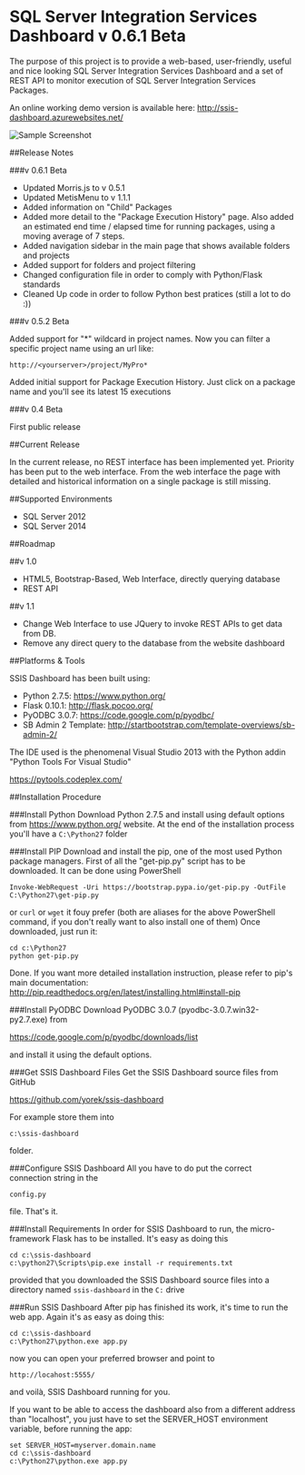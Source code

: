 SQL Server Integration Services Dashboard v 0.6.1 Beta
=========================================

The purpose of this project is to provide a web-based, user-friendly, useful and nice looking SQL Server Integration Services Dashboard and a set of REST API to monitor execution of SQL Server Integration Services Packages.

An online working demo version is available here: http://ssis-dashboard.azurewebsites.net/

![Sample Screenshot](https://cloud.githubusercontent.com/assets/2612362/4003128/76e6869e-2973-11e4-9629-2bf45acd1141.png)

##Release Notes

###v 0.6.1 Beta

* Updated Morris.js to v 0.5.1
* Updated MetisMenu to v 1.1.1
* Added information on "Child" Packages
* Added more detail to the "Package Execution History" page. Also added an estimated end time / elapsed time for running packages, using a moving average of 7 steps.
* Added navigation sidebar in the main page that shows available folders and projects
* Added support for folders and project filtering
* Changed configuration file in order to comply with Python/Flask standards
* Cleaned Up code in order to follow Python best pratices (still a lot to do :))

###v 0.5.2 Beta

Added support for "\*" wildcard in project names. Now you can filter a specific project name using an url like: 
```
http://<yourserver>/project/MyPro*
```
Added initial support for Package Execution History. Just click on a package name and you'll see its latest 15 executions

###v 0.4 Beta

First public release

##Current Release 

In the current release, no REST interface has been implemented yet.
Priority has been put to the web interface. From the web interface the page with detailed and historical information on a single package is still missing.

##Supported Environments

* SQL Server 2012
* SQL Server 2014

##Roadmap 

##v 1.0
* HTML5, Bootstrap-Based, Web Interface, directly querying database
* REST API

##v 1.1
* Change Web Interface to use JQuery to invoke REST APIs to get data from DB. 
* Remove any direct query to the database from the website dashboard

##Platforms & Tools 

SSIS Dashboard has been built using:

* Python 2.7.5: https://www.python.org/ 
* Flask 0.10.1: http://flask.pocoo.org/ 
* PyODBC 3.0.7: https://code.google.com/p/pyodbc/
* SB Admin 2 Template: http://startbootstrap.com/template-overviews/sb-admin-2/

The IDE used is the phenomenal Visual Studio 2013 with the Python addin "Python Tools For Visual Studio"

https://pytools.codeplex.com/

##Installation Procedure

###Install Python 
Download Python 2.7.5 and install using default options from https://www.python.org/ website.
At the end of the installation process you'll have a `C:\Python27` folder

###Install PIP
Download and install the pip, one of the most used Python package managers. First of all the "get-pip.py" script has to be downloaded. It can be done using PowerShell
```
Invoke-WebRequest -Uri https://bootstrap.pypa.io/get-pip.py -OutFile C:\Python27\get-pip.py
```
or `curl` or `wget` it fouy prefer (both are aliases for the above PowerShell command, if you don't really want to also install one of them)
Once downloaded, just run it:
```
cd c:\Python27
python get-pip.py
```
Done.
If you want more detailed installation instruction, please refer to pip's main documentation:
http://pip.readthedocs.org/en/latest/installing.html#install-pip


###Install PyODBC
Download PyODBC 3.0.7 (pyodbc-3.0.7.win32-py2.7.exe) from 
	
https://code.google.com/p/pyodbc/downloads/list 

and install it using the default options.
	
###Get SSIS Dashboard Files
Get the SSIS Dashboard source files from GitHub

https://github.com/yorek/ssis-dashboard 

For example store them into 
```
c:\ssis-dashboard
```
folder.
	
###Configure SSIS Dashboard
All you have to do put the correct connection string in the 
```
config.py 
```
file. That's it.

###Install Requirements
In order for SSIS Dashboard to run, the micro-framework Flask has to be installed. It's easy as doing this
```
cd c:\ssis-dashboard
c:\python27\Scripts\pip.exe install -r requirements.txt
```
provided that you downloaded the SSIS Dashboard source files into a directory named `ssis-dashboard` in the `C:` drive
	
###Run SSIS Dashboard
After pip has finished its work, it's time to run the web app.  Again it's as easy as doing this:
```
cd c:\ssis-dashboard
c:\Python27\python.exe app.py
```
now you can open your preferred browser and point to 
```
http://locahost:5555/
```
and voilà, SSIS Dashboard running for you.

If you want to be able to access the dashboard also from a different address than "localhost", you just have to set the SERVER_HOST environment variable, before running the app:

```
set SERVER_HOST=myserver.domain.name
cd c:\ssis-dashboard
c:\Python27\python.exe app.py
```



	
